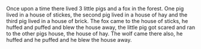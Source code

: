 Once upon a time there lived 3 little pigs and a fox in the forest.
One pig lived in a house of stickes, the second pig lived in a house of hay and the third pig lived in a house of brick.
The fox came to the house of sticks, he huffed and puffed and blew the house away, the little pig got scared and ran to the other pigs house, the house of hay. The wolf came there also, he huffed and he puffed and he blew the house away.  